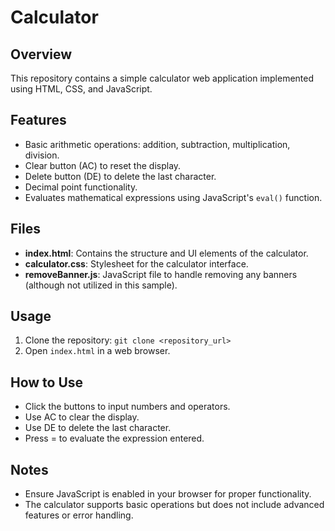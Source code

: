 # Calculator

## Overview
This repository contains a simple calculator web application implemented using HTML, CSS, and JavaScript.

## Features
- Basic arithmetic operations: addition, subtraction, multiplication, division.
- Clear button (AC) to reset the display.
- Delete button (DE) to delete the last character.
- Decimal point functionality.
- Evaluates mathematical expressions using JavaScript's `eval()` function.

## Files
- **index.html**: Contains the structure and UI elements of the calculator.
- **calculator.css**: Stylesheet for the calculator interface.
- **removeBanner.js**: JavaScript file to handle removing any banners (although not utilized in this sample).

## Usage
1. Clone the repository: `git clone <repository_url>`
2. Open `index.html` in a web browser.

## How to Use
- Click the buttons to input numbers and operators.
- Use AC to clear the display.
- Use DE to delete the last character.
- Press = to evaluate the expression entered.

## Notes
- Ensure JavaScript is enabled in your browser for proper functionality.
- The calculator supports basic operations but does not include advanced features or error handling.
